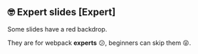 ## 🤓 Expert slides [Expert]

Some slides have a red backdrop.

They are for webpack **experts** 😕, beginners can skip them 😝.